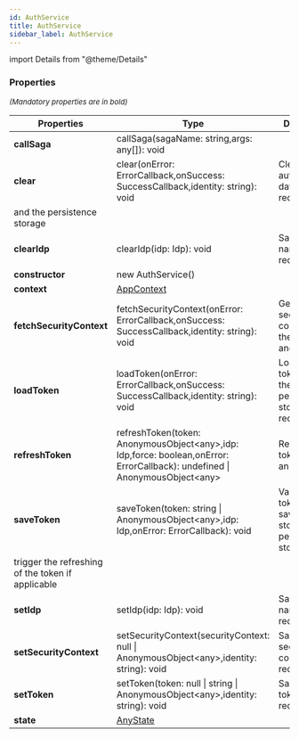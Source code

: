 ```yaml
---
id: AuthService
title: AuthService
sidebar_label: AuthService
---
```


import Details from "@theme/Details"




### Properties

<font size="2"><i>(Mandatory properties are in bold)</i></font>

| Properties | Type | Description |
| --------- | ---- | ----------- |
| **callSaga** | callSaga(sagaName: string,args: any[]): void |  |
| **clear** | clear(onError: ErrorCallback,onSuccess: SuccessCallback,identity: string): void | Clear all authentication data from the redux store  
and the persistence storage |
| **clearIdp** | clearIdp(idp: Idp): void | Save the idp name in the redux store |
| **constructor** | new AuthService() |  |
| **context** | [AppContext](/framework-api/interfaces/AppContext.md) |  |
| **fetchSecurityContext** | fetchSecurityContext(onError: ErrorCallback,onSuccess: SuccessCallback,identity: string): void | Get the security context from the server and save it |
| **loadToken** | loadToken(onError: ErrorCallback,onSuccess: SuccessCallback,identity: string): void | Load the token from the persistence storage to the redux store |
| **refreshToken** | refreshToken(token: AnonymousObject<any\>,idp: Idp,force: boolean,onError: ErrorCallback): undefined \| AnonymousObject<any\> | Refresh the token against an IDP |
| **saveToken** | saveToken(token: string \| AnonymousObject<any\>,idp: Idp,onError: ErrorCallback): void | Validate the token and save it in the store and persistence storage and  
trigger the refreshing of the token if applicable |
| **setIdp** | setIdp(idp: Idp): void | Save the idp name in the redux store |
| **setSecurityContext** | setSecurityContext(securityContext: null \| AnonymousObject<any\>,identity: string): void | Save the security context in the redux store |
| **setToken** | setToken(token: null \| string \| AnonymousObject<any\>,identity: string): void | Save the token in the redux store |
| **state** | [AnyState](/framework-api/interfaces/AnyState.md) |  |


